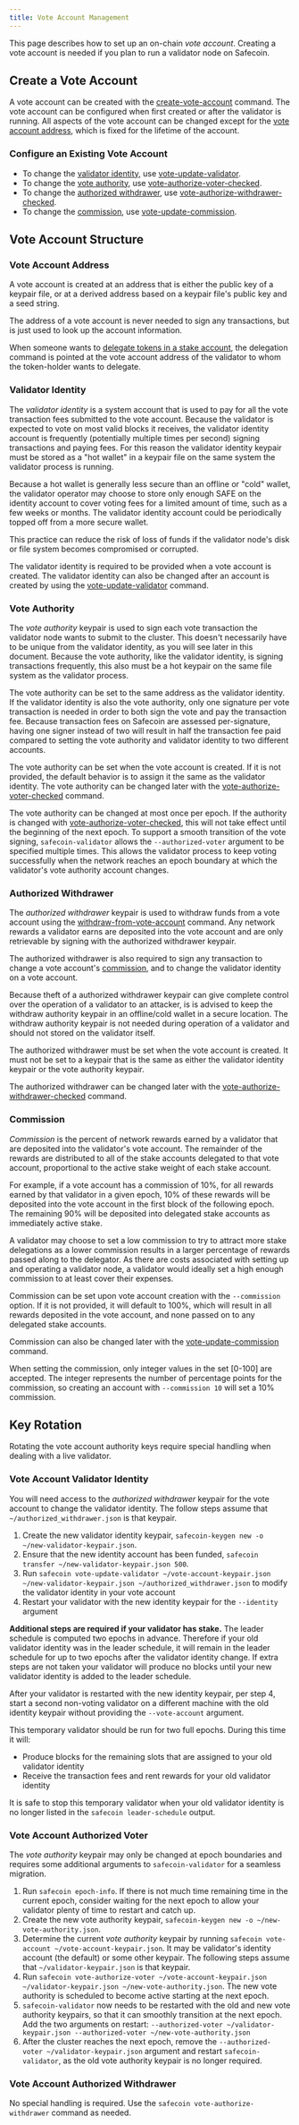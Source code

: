 ```yaml
---
title: Vote Account Management
---
```


This page describes how to set up an on-chain _vote account_. Creating a vote
account is needed if you plan to run a validator node on Safecoin.

## Create a Vote Account

A vote account can be created with the
[create-vote-account](../cli/usage.md#solana-create-vote-account) command.
The vote account can be configured when first created or after the validator is
running. All aspects of the vote account can be changed except for the
[vote account address](#vote-account-address), which is fixed for the lifetime
of the account.

### Configure an Existing Vote Account

- To change the [validator identity](#validator-identity), use
  [vote-update-validator](../cli/usage.md#solana-vote-update-validator).
- To change the [vote authority](#vote-authority), use
  [vote-authorize-voter-checked](../cli/usage.md#solana-vote-authorize-voter-checked).
- To change the [authorized withdrawer](#authorized-withdrawer), use
  [vote-authorize-withdrawer-checked](../cli/usage.md#solana-vote-authorize-withdrawer-checked).
- To change the [commission](#commission), use
  [vote-update-commission](../cli/usage.md#solana-vote-update-commission).

## Vote Account Structure

### Vote Account Address

A vote account is created at an address that is either the public key of a
keypair file, or at a derived address based on a keypair file's public key and
a seed string.

The address of a vote account is never needed to sign any transactions,
but is just used to look up the account information.

When someone wants to [delegate tokens in a stake account](../staking.md),
the delegation command is pointed at the vote account address of the validator
to whom the token-holder wants to delegate.

### Validator Identity

The _validator identity_ is a system account that is used to pay for all the
vote transaction fees submitted to the vote account.
Because the validator is expected to vote on most valid blocks it receives,
the validator identity account is frequently
(potentially multiple times per second) signing transactions and
paying fees. For this reason the validator identity keypair must be
stored as a "hot wallet" in a keypair file on the same system the validator
process is running.

Because a hot wallet is generally less secure than an offline or "cold" wallet,
the validator operator may choose to store only enough SAFE on the identity
account to cover voting fees for a limited amount of time, such as a few weeks
or months. The validator identity account could be periodically topped off
from a more secure wallet.

This practice can reduce the risk of loss of funds if the validator node's
disk or file system becomes compromised or corrupted.

The validator identity is required to be provided when a vote account is created.
The validator identity can also be changed after an account is created by using
the [vote-update-validator](../cli/usage.md#solana-vote-update-validator) command.

### Vote Authority

The _vote authority_ keypair is used to sign each vote transaction the validator
node wants to submit to the cluster. This doesn't necessarily have to be unique
from the validator identity, as you will see later in this document. Because
the vote authority, like the validator identity, is signing transactions
frequently, this also must be a hot keypair on the same file system as the
validator process.

The vote authority can be set to the same address as the validator identity.
If the validator identity is also the vote authority, only one
signature per vote transaction is needed in order to both sign the vote and pay
the transaction fee. Because transaction fees on Safecoin are assessed
per-signature, having one signer instead of two will result in half the transaction
fee paid compared to setting the vote authority and validator identity to two
different accounts.

The vote authority can be set when the vote account is created. If it is not
provided, the default behavior is to assign it the same as the validator identity.
The vote authority can be changed later with the
[vote-authorize-voter-checked](../cli/usage.md#solana-vote-authorize-voter-checked) command.

The vote authority can be changed at most once per epoch. If the authority is
changed with [vote-authorize-voter-checked](../cli/usage.md#solana-vote-authorize-voter-checked),
this will not take effect until the beginning of the next epoch.
To support a smooth transition of the vote signing,
`safecoin-validator` allows the `--authorized-voter` argument to be specified
multiple times. This allows the validator process to keep voting successfully
when the network reaches an epoch boundary at which the validator's vote
authority account changes.

### Authorized Withdrawer

The _authorized withdrawer_ keypair is used to withdraw funds from a vote account
using the [withdraw-from-vote-account](../cli/usage.md#solana-withdraw-from-vote-account)
command. Any network rewards a validator earns are deposited into the vote
account and are only retrievable by signing with the authorized withdrawer keypair.

The authorized withdrawer is also required to sign any transaction to change
a vote account's [commission](#commission), and to change the validator
identity on a vote account.

Because theft of a authorized withdrawer keypair can give complete control over
the operation of a validator to an attacker, is is advised to keep the withdraw
authority keypair in an offline/cold wallet in a secure location.  The withdraw
authority keypair is not needed during operation of a validator and should not
stored on the validator itself.

The authorized withdrawer must be set when the vote account is created.  It must
not be set to a keypair that is the same as either the validator identity
keypair or the vote authority keypair.

The authorized withdrawer can be changed later with the
[vote-authorize-withdrawer-checked](../cli/usage.md#solana-vote-authorize-withdrawer-checked)
command.

### Commission

_Commission_ is the percent of network rewards earned by a validator that are
deposited into the validator's vote account. The remainder of the rewards
are distributed to all of the stake accounts delegated to that vote account,
proportional to the active stake weight of each stake account.

For example, if a vote account has a commission of 10%, for all rewards earned
by that validator in a given epoch, 10% of these rewards will be deposited into
the vote account in the first block of the following epoch. The remaining 90%
will be deposited into delegated stake accounts as immediately active stake.

A validator may choose to set a low commission to try to attract more stake
delegations as a lower commission results in a larger percentage of rewards
passed along to the delegator. As there are costs associated with setting up
and operating a validator node, a validator would ideally set a high enough
commission to at least cover their expenses.

Commission can be set upon vote account creation with the `--commission` option.
If it is not provided, it will default to 100%, which will result in all
rewards deposited in the vote account, and none passed on to any delegated
stake accounts.

Commission can also be changed later with the
[vote-update-commission](../cli/usage.md#solana-vote-update-commission) command.

When setting the commission, only integer values in the set [0-100] are accepted.
The integer represents the number of percentage points for the commission, so
creating an account with `--commission 10` will set a 10% commission.

## Key Rotation

Rotating the vote account authority keys require special handling when dealing
with a live validator.

### Vote Account Validator Identity

You will need access to the _authorized withdrawer_ keypair for the vote account to
change the validator identity. The follow steps assume that
`~/authorized_withdrawer.json` is that keypair.

1. Create the new validator identity keypair, `safecoin-keygen new -o ~/new-validator-keypair.json`.
2. Ensure that the new identity account has been funded, `safecoin transfer ~/new-validator-keypair.json 500`.
3. Run `safecoin vote-update-validator ~/vote-account-keypair.json ~/new-validator-keypair.json ~/authorized_withdrawer.json`
   to modify the validator identity in your vote account
4. Restart your validator with the new identity keypair for the `--identity` argument

**Additional steps are required if your validator has stake.**  The leader
schedule is computed two epochs in advance. Therefore if your old validator
identity was in the leader schedule, it will remain in the leader schedule for
up to two epochs after the validator identity change. If extra steps are not
taken your validator will produce no blocks until your new validator identity is
added to the leader schedule.

After your validator is restarted with the new identity keypair, per step 4,
start a second non-voting validator on a different machine with the old identity keypair
without providing the `--vote-account` argument.

This temporary validator should be run for two full epochs. During this time it will:
* Produce blocks for the remaining slots that are assigned to your old validator identity
* Receive the transaction fees and rent rewards for your old validator identity

It is safe to stop this temporary validator when your old validator identity is
no longer listed in the `safecoin leader-schedule` output.

### Vote Account Authorized Voter

The _vote authority_ keypair may only be changed at epoch boundaries and
requires some additional arguments to `safecoin-validator` for a seamless
migration.

1. Run `safecoin epoch-info`. If there is not much time remaining time in the
   current epoch, consider waiting for the next epoch to allow your validator
   plenty of time to restart and catch up.
2. Create the new vote authority keypair, `safecoin-keygen new -o ~/new-vote-authority.json`.
3. Determine the current _vote authority_ keypair by running `safecoin vote-account ~/vote-account-keypair.json`. It may be validator's
   identity account (the default) or some other keypair. The following steps
   assume that `~/validator-keypair.json` is that keypair.
4. Run `safecoin vote-authorize-voter ~/vote-account-keypair.json ~/validator-keypair.json ~/new-vote-authority.json`.
   The new vote authority is scheduled to become active starting at the next epoch.
5. `safecoin-validator` now needs to be restarted with the old and new vote
   authority keypairs, so that it can smoothly transition at the next epoch. Add
   the two arguments on restart: `--authorized-voter ~/validator-keypair.json --authorized-voter ~/new-vote-authority.json`
6. After the cluster reaches the next epoch, remove the
   `--authorized-voter ~/validator-keypair.json` argument and restart
   `safecoin-validator`, as the old vote authority keypair is no longer required.

### Vote Account Authorized Withdrawer

No special handling is required. Use the `safecoin vote-authorize-withdrawer` command as needed.
